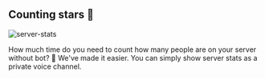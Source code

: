 ## Counting stars 🌠

![server-stats](https://user-images.githubusercontent.com/30283022/168460203-4291d42b-5477-440d-af1a-a3931a640f01.png)

How much time do you need to count how many people are on your server without 
bot? 👀 We've made it easier. You can simply show server stats as a private 
voice channel.
